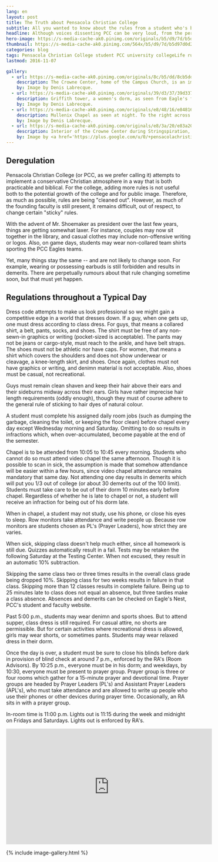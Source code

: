 ```yaml
---
lang: en
layout: post 
title: The Truth about Pensacola Christian College
subtitle: All you wanted to know about the rules from a student who's been there
headline: Although voices dissenting PCC can be very loud, from the perspective of a (perhaps less unusual) student, here is an attempt to describe discipline at Pensacola Christian.
hero-image: https://s-media-cache-ak0.pinimg.com/originals/b5/d9/7d/b5d97d0d23383c877535b486835192fd.jpg
thumbnail: https://s-media-cache-ak0.pinimg.com/564x/b5/d9/7d/b5d97d0d23383c877535b486835192fd.jpg
categories: blog
tags: Pensacola Christian College student PCC university collegeLife rules
lastmod: 2016-11-07

gallery:
  - url: https://s-media-cache-ak0.pinimg.com/originals/8c/b5/dd/8cb5dd0c6c3ae43673ad93a39d735ab8.jpg
    description: The Crowne Center, home of the Campus Church, is an imposing structure with a main auditorium capacity of over 6000 seats, plus two chapels and other side rooms. The imported palms seen here, too sensitive to freezing, were replaced in the summer of 2016. Stubs from palms toppled by the last hurricane remain visible.
    by: Image by Denis Labrecque.
  - url: https://s-media-cache-ak0.pinimg.com/originals/39/d3/37/39d337f6742add2b5086aacec4692e1f.jpg
    description: Griffith tower, a women's dorm, as seen from Eagle's field. This photograph was taken during the Concert on the Green, a musical event featuring the Symphonic Band.
    by: Image by Denis Labrecque.
  - url: https://s-media-cache-ak0.pinimg.com/originals/e8/48/16/e8481617856fc2a364011c5275db997d.jpg
    description: Mullenix Chapel as seen at night. To the right across Rawson Lane is Young tower, and to the left is Rawson field.
    by: Image by Denis Labrecque.
  - url: https://s-media-cache-ak0.pinimg.com/originals/e8/3a/20/e83a2096c14f3199dc350060f2e225ef.jpg
    description: Interior of the Crowne Center during Stringspiration, an event including strings players of all levels.
    by: Image by <a href='https://plus.google.com/u/0/+pensacolachristiancollege/posts/2Cum2zTcHVy' target='_new'>Pensacola Christian College</a>
---
```

<h2>Deregulation</h2>
Pensacola Christian College (or PCC, as we prefer calling it) attempts to implement a conservative Christian atmosphere in a way that is both practicable and biblical. For the college, adding more rules is not useful both to the potential growth of the college and for public image. Therefore, as much as possible, rules are being "cleaned out". However, as much of the founding faculty is still present, it remains difficult, out of respect, to change certain "sticky" rules.

With the advent of Mr. Shoemaker as president over the last few years, things are getting somewhat laxer. For instance, couples may now sit together in the library, and casual clothes may include non-offensive writing or logos. Also, on game days, students may wear non-collared team shirts sporting the PCC Eagles teams.

Yet, many things stay the same -- and are not likely to change soon. For example, wearing or possessing earbuds is still forbidden and results in demerits. There are perpetually rumours about that rule changing sometime soon, but that must yet happen.

<h2>Regulations throughout a Typical Day</h2>
Dress code attempts to make us look professional so we might gain a competitive edge in a world that dresses down. If a guy, when one gets up, one must dress according to class dress. For guys, that means a collared shirt, a belt, pants, socks, and shoes. The shirt must be free of any non-sewn-in graphics or writing (pocket-sized is acceptable). The pants may not be jeans or cargo-style, must reach to the ankle, and have belt straps. The shoes must not be athletic nor have caps. For women, that means a shirt which covers the shoulders and does not show underwear or cleavage, a knee-length skirt, and shoes. Once again, clothes must not have graphics or writing, and denimn material is not acceptable. Also, shoes must be casual, not recreational.

Guys must remain clean shaven and keep their hair above their ears and their sideburns midway across their ears. Girls have rather imprecise hair length requirements (oddly enough), though they must of course adhere to the general rule of sticking to hair dyes of natural colour.

A student must complete his assigned daily room jobs (such as dumping the garbage, cleaning the toilet, or keeping the floor clean) before chapel every day except Wednesday morning and Saturday. Omitting to do so results in infractions which, when over-accumulated, become payable at the end of the semester.

Chapel is to be attended from 10:05 to 10:45 every morning. Students who cannot do so must attend video chapel the same afternoon. Though it is possible to scan in sick, the assumption is made that somehow attendance will be easier within a few hours, since video chapel attendance remains mandatory that same day. Not attending one day results in demerits which will put you 1/3 out of college (or about 30 demerits out of the 100 limit). Students must take care to be out of their dorm 10 minutes early before chapel. Regardless of whether he is late to chapel or not, a student will receive an infraction for being out of his dorm late.

When in chapel, a student may not study, use his phone, or close his eyes to sleep. Row monitors take attendance and write people up. Because row monitors are students chosen as PL's (Prayer Leaders), how strict they are varies.

When sick, skipping class doesn't help much either, since all homework is still due. Quizzes automatically result in a fail. Tests may be retaken the following Saturday at the Testing Center. When not excused, they result in an automatic 10% subtraction.

Skipping the same class two or three times results in the overall class grade being dropped 10%. Skipping class for two weeks results in failure in that class. Skipping more than 12 classes results in complete failure. Being up to 25 minutes late to class does not equal an absence, but three tardies make a class absence. Absences and demerits can be checked on Eagle's Nest, PCC's student and faculty website.

Past 5:00 p.m., students may wear denimn and sports shoes. But to attend supper, class dress is still required. For casual attire, no shorts are permissible. But for certain activities where recreational dress is allowed, girls may wear shorts, or sometimes pants. Students may wear relaxed dress in their dorm.

Once the day is over, a student must be sure to close his blinds before dark in provision of blind check at around 7 p.m., enforced by the RA's (Room Advisors). By 10:25 p.m., everyone must be in his dorm; and weekdays, by 10:30, everyone must be present to prayer group. Prayer group is three or four rooms which gather for a 15-minute prayer and devotional time. Prayer groups are headed by Prayer Leaders (PL's) and Assistant Prayer Leaders (APL's), who must take attendance and are allowed to write up people who use their phones or other devices during prayer time. Occasionally, an RA sits in with a prayer group.

In-room time is 11:00 p.m. Lights out is 11:15 during the week and midnight on Fridays and Saturdays. Lights out is enforced by RA's.

<iframe width="560" height="315" src="https://www.youtube.com/embed/https://youtu.be/7CTyT9mjhcE?list=PLq7M1cOtTjn0A1jrny_7HVzAsGdCzHFbK" frameborder="0" allowfullscreen></iframe>

{% include image-gallery.html %}
